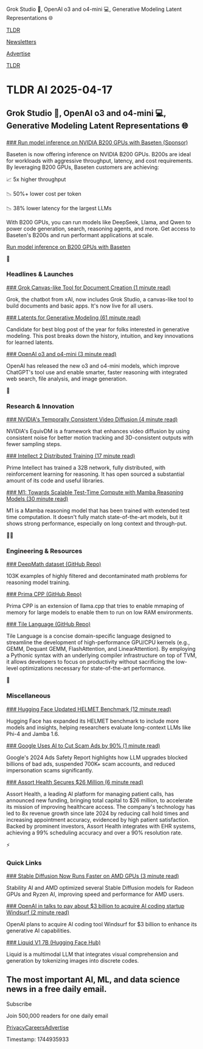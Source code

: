 Grok Studio 📃, OpenAI o3 and o4-mini 💻, Generative Modeling Latent Representations 🌐

[TLDR](/)

[Newsletters](/newsletters)

[Advertise](https://advertise.tldr.tech/)

[TLDR](/)

# TLDR AI 2025-04-17

## Grok Studio 📃, OpenAI o3 and o4-mini 💻, Generative Modeling Latent Representations 🌐

### 

[### Run model inference on NVIDIA B200 GPUs with Baseten (Sponsor)](https://www.baseten.co/talk-to-us?utm_source=newsletter_tldr_ai&amp;utm_medium=sponsored&amp;utm_campaign=2025_04_17_tldr_ai)

Baseten is now offering inference on NVIDIA B200 GPUs. B200s are ideal for workloads with aggressive throughput, latency, and cost requirements. By leveraging B200 GPUs, Baseten customers are achieving:

📈 5x higher throughput

📉 50%+ lower cost per token

📉 38% lower latency for the largest LLMs

With B200 GPUs, you can run models like DeepSeek, Llama, and Qwen to power code generation, search, reasoning agents, and more. Get access to Baseten's B200s and run performant applications at scale.

[Run model inference on B200 GPUs with Baseten](https://www.baseten.co/talk-to-us?utm_source=newsletter_tldr_ai&utm_medium=sponsored&utm_campaign=2025_04_17_tldr_ai)

🚀

### Headlines & Launches

[### Grok Canvas-like Tool for Document Creation (1 minute read)](https://x.com/grok/status/1912318583532872166?utm_source=tldrai)

Grok, the chatbot from xAI, now includes Grok Studio, a canvas-like tool to build documents and basic apps. It's now live for all users.

[### Latents for Generative Modeling (61 minute read)](https://sander.ai/2025/04/15/latents.html?utm_source=tldrai)

Candidate for best blog post of the year for folks interested in generative modeling. This post breaks down the history, intuition, and key innovations for learned latents.

[### OpenAI o3 and o4-mini (3 minute read)](https://openai.com/index/introducing-o3-and-o4-mini/?utm_source=tldrai)

OpenAI has released the new o3 and o4-mini models, which improve ChatGPT's tool use and enable smarter, faster reasoning with integrated web search, file analysis, and image generation.

🧠

### Research & Innovation

[### NVIDIA's Temporally Consistent Video Diffusion (4 minute read)](https://research.nvidia.com/labs/genair/equivdm/?utm_source=tldrai)

NVIDIA's EquivDM is a framework that enhances video diffusion by using consistent noise for better motion tracking and 3D-consistent outputs with fewer sampling steps.

[### Intellect 2 Distributed Training (17 minute read)](https://www.primeintellect.ai/blog/intellect-2?utm_source=tldrai)

Prime Intellect has trained a 32B network, fully distributed, with reinforcement learning for reasoning. It has open sourced a substantial amount of its code and useful libraries.

[### M1: Towards Scalable Test-Time Compute with Mamba Reasoning Models (30 minute read)](https://arxiv.org/abs/2504.10449?utm_source=tldrai)

M1 is a Mamba reasoning model that has been trained with extended test time computation. It doesn't fully match state-of-the-art models, but it shows strong performance, especially on long context and through-put.

👨‍💻

### Engineering & Resources

[### DeepMath dataset (GitHub Repo)](https://github.com/zwhe99/DeepMath?utm_source=tldrai)

103K examples of highly filtered and decontaminated math problems for reasoning model training.

[### Prima CPP (GitHub Repo)](https://github.com/Lizonghang/prima.cpp?utm_source=tldrai)

Prima CPP is an extension of llama.cpp that tries to enable mmaping of memory for large models to enable them to run on low RAM environments.

[### Tile Language (GitHub Repo)](https://github.com/tile-ai/tilelang?utm_source=tldrai)

Tile Language is a concise domain-specific language designed to streamline the development of high-performance GPU/CPU kernels (e.g., GEMM, Dequant GEMM, FlashAttention, and LinearAttention). By employing a Pythonic syntax with an underlying compiler infrastructure on top of TVM, it allows developers to focus on productivity without sacrificing the low-level optimizations necessary for state-of-the-art performance.

🎁

### Miscellaneous

[### Hugging Face Updated HELMET Benchmark (12 minute read)](https://huggingface.co/blog/helmet?utm_source=tldrai)

Hugging Face has expanded its HELMET benchmark to include more models and insights, helping researchers evaluate long-context LLMs like Phi-4 and Jamba 1.6.

[### Google Uses AI to Cut Scam Ads by 90% (1 minute read)](https://blog.google/products/ads-commerce/google-ads-safety-report-2024/?utm_source=tldrai)

Google's 2024 Ads Safety Report highlights how LLM upgrades blocked billions of bad ads, suspended 700K+ scam accounts, and reduced impersonation scams significantly.

[### Assort Health Secures $26 Million (6 minute read)](https://www.assorthealth.com/blog/assort-health-secures-26-million-in-funding-to-expand-specialty-specific-generative-ai-platform-for-managing-patient-phone-calls?utm_source=tldrai)

Assort Health, a leading AI platform for managing patient calls, has announced new funding, bringing total capital to $26 million, to accelerate its mission of improving healthcare access. The company's technology has led to 8x revenue growth since late 2024 by reducing call hold times and increasing appointment accuracy, evidenced by high patient satisfaction. Backed by prominent investors, Assort Health integrates with EHR systems, achieving a 99% scheduling accuracy and over a 90% resolution rate.

⚡️

### Quick Links

[### Stable Diffusion Now Runs Faster on AMD GPUs (3 minute read)](https://stability.ai/news/stable-diffusion-now-optimized-for-amd-radeon-gpus?utm_source=tldrai)

Stability AI and AMD optimized several Stable Diffusion models for Radeon GPUs and Ryzen AI, improving speed and performance for AMD users.

[### OpenAI in talks to pay about $3 billion to acquire AI coding startup Windsurf (2 minute read)](https://www.cnbc.com/2025/04/16/openai-in-talks-to-pay-about-3-billion-to-acquire-startup-windsurf.html?utm_source=tldrai)

OpenAI plans to acquire AI coding tool Windsurf for $3 billion to enhance its generative AI capabilities.

[### Liquid V1 7B (Hugging Face Hub)](https://huggingface.co/Junfeng5/Liquid_V1_7B?utm_source=tldrai)

Liquid is a multimodal LLM that integrates visual comprehension and generation by tokenizing images into discrete codes.

## The most important AI, ML, and data science news in a free daily email.

Subscribe

Join 500,000 readers for one daily email

[Privacy](/privacy)[Careers](https://jobs.ashbyhq.com/tldr.tech)[Advertise](/ai/advertise)

Timestamp: 1744935933